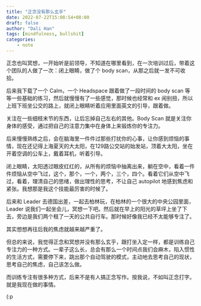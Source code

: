 ```yaml
---
title: "正念没有那么玄乎"
date: 2022-07-22T15:08:54+08:00
draft: false
author: "Dali Han"
tags: [mindfulness, bullshit]
categories:
    - note
---
```


正念也叫冥想，一开始听是前领导，不知道在哪里看到，在一次培训过后，带着这个团队的人做了一次：闭上眼睛，做了个 body scan，从那之后就一发不可收拾。

后来我下载了一个 Calm，一个 Headspace 跟着做了一段时间的 body scan 等等一些基础的练习，然后就慢慢有了一些感觉，那时候也经常和 ex 闹别扭，所以上班下班坐公交的路上，就闭上眼睛听着应用里面英文的引导，跟着做。

关注在一些细枝末节的东西，让后忘掉自己左右的其他。Body Scan 就是关注你身体的感受，通过把自己的注意力集中在身体上来锻炼你的专注力。

后来慢慢熟练之后，会在脑海里一件件过那些打扰你的心事，让你感到烦恼的事情，现在还记得上海夏天的大太阳，在129路公交站的始发站，顶着大太阳，坐在开着空调的公车上，戴着耳机，听着引导。

闭上眼睛，太阳透过眼皮红红的，从所有的烦恼中抽离出来，躺在空中，看着一件件烦恼从空中飞过，这个，那个，一个，两个，三个，四个。看着它们从空中飞过，看着，理清自己的思绪，做出理性的思考，不让自己 autopilot 地感到焦虑和紧张。我想那是我这个技能最厉害的时候了。

后来和 Leader 去德国出差，一起去柏林玩，在柏林的一个很大的中央公园里面，Leader 说我们一起坐会儿，冥想一下吧。然后就在早上的阳光的草坪上坐了下去，旁边是我们两个租了一天的公共自行车。那时候好像我已经不太能够专注了。

其实想想再往后我的焦虑就越来越严重了。

但总的来说，我觉得正念和冥想并没有那么玄乎，跟打坐入定一样，都是训练自己专注力的一种方式。一辈子这么长，总会有那么一个时间点我们会麻木，陷入惯性的生活方式，需要停下来，跳出那个自动驾驶的模式，主动地去思考自己的现状，思考自己的焦虑，自己该怎么做。

而训练专注有很多种方式，后来不是有人搞正念写作。按我说，不如叫正念打字。就是我现在做的事情。

(:p